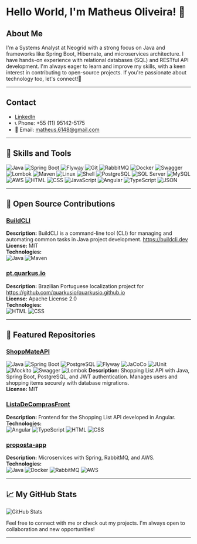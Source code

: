 # Hello World, I'm Matheus Oliveira!  👋
## About Me 

I'm a Systems Analyst at Neogrid with a strong focus on Java and frameworks like Spring Boot, Hibernate, and microservices architecture. I have hands-on experience with relational databases (SQL) and RESTful API development. I'm always eager to learn and improve my skills, with a keen interest in contributing to open-source projects. If you're passionate about technology too, let's connect!🚀

---
## Contact

- [LinkedIn](https://www.linkedin.com/in/omatheusmesmo)
- 📞 Phone: +55 (11) 95142-5175
- 📧 Email: matheus.6148@gmail.com
---

## 🔧 Skills and Tools

![Java](https://img.shields.io/badge/Java-ED8B00?style=for-the-badge&logo=java&logoColor=white)
![Spring Boot](https://img.shields.io/badge/Spring_Boot-6DB33F?style=for-the-badge&logo=spring-boot&logoColor=white)
![Flyway](https://img.shields.io/badge/Flyway-CC0200?style=for-the-badge&logo=flyway&logoColor=white)
![Git](https://img.shields.io/badge/Git-F05032?style=for-the-badge&logo=git&logoColor=white)
![RabbitMQ](https://img.shields.io/badge/RabbitMQ-FF6600?style=for-the-badge&logo=rabbitmq&logoColor=white)
![Docker](https://img.shields.io/badge/Docker-2496ED?style=for-the-badge&logo=docker&logoColor=white)
![Swagger](https://img.shields.io/badge/Swagger-85EA2D?style=for-the-badge&logo=swagger&logoColor=white)
![Lombok](https://img.shields.io/badge/Lombok-000000?style=for-the-badge&logo=lombok&logoColor=white)
![Maven](https://img.shields.io/badge/Maven-C71A36?style=for-the-badge&logo=apache-maven&logoColor=white)
![Linux](https://img.shields.io/badge/Linux-FCC624?style=for-the-badge&logo=linux&logoColor=black)
![Shell](https://img.shields.io/badge/Shell_Script-4EAA25?style=for-the-badge&logo=gnu-bash&logoColor=white)
![PostgreSQL](https://img.shields.io/badge/PostgreSQL-316192?style=for-the-badge&logo=postgresql&logoColor=white)
![SQL Server](https://img.shields.io/badge/SQL_Server-CC2927?style=for-the-badge&logo=microsoft-sql-server&logoColor=white)
![MySQL](https://img.shields.io/badge/MySQL-4479A1?style=for-the-badge&logo=mysql&logoColor=white)
![AWS](https://img.shields.io/badge/Amazon_AWS-232F3E?style=for-the-badge&logo=amazon-aws&logoColor=white)
![HTML](https://img.shields.io/badge/HTML5-E34F26?style=for-the-badge&logo=html5&logoColor=white)
![CSS](https://img.shields.io/badge/CSS3-1572B6?style=for-the-badge&logo=css3&logoColor=white)
![JavaScript](https://img.shields.io/badge/JavaScript-F7DF1E?style=for-the-badge&logo=javascript&logoColor=black)
![Angular](https://img.shields.io/badge/Angular-DD0031?style=for-the-badge&logo=angular&logoColor=white)
![TypeScript](https://img.shields.io/badge/TypeScript-007ACC?style=for-the-badge&logo=typescript&logoColor=white)
![JSON](https://img.shields.io/badge/JSON-000000?style=for-the-badge&logo=json&logoColor=white)

---

## 🌟 Open Source Contributions

### [BuildCLI](https://github.com/BuildCLI/BuildCLI)
**Description:** BuildCLI is a command-line tool (CLI) for managing and automating common tasks in Java project development.  https://buildcli.dev
**License:** MIT  
**Technologies:**  
![Java](https://img.shields.io/badge/Java-ED8B00?style=for-the-badge&logo=java&logoColor=white)
![Maven](https://img.shields.io/badge/Maven-C71A36?style=for-the-badge&logo=apache-maven&logoColor=white)

### [pt.quarkus.io](https://github.com/omatheusmesmo/pt.quarkus.io)
**Description:** Brazilian Portuguese localization project for https://github.com/quarkusio/quarkusio.github.io  
**License:** Apache License 2.0  
**Technologies:**  
![HTML](https://img.shields.io/badge/HTML5-E34F26?style=for-the-badge&logo=html5&logoColor=white)
![CSS](https://img.shields.io/badge/CSS3-1572B6?style=for-the-badge&logo=css3&logoColor=white)

---

## 📂 Featured Repositories

### [ShoppMateAPI](https://github.com/omatheusmesmo/ShoppMateAPI)
![Java](https://img.shields.io/badge/Java-ED8B00?style=for-the-badge&logo=java&logoColor=white)
![Spring Boot](https://img.shields.io/badge/Spring_Boot-6DB33F?style=for-the-badge&logo=spring-boot&logoColor=white)
![PostgreSQL](https://img.shields.io/badge/PostgreSQL-316192?style=for-the-badge&logo=postgresql&logoColor=white)
![Flyway](https://img.shields.io/badge/Flyway-CC0200?style=for-the-badge&logo=flyway&logoColor=white)
![JaCoCo](https://img.shields.io/badge/JaCoCo-000000?style=for-the-badge&logo=jacoco&logoColor=white)
![JUnit](https://img.shields.io/badge/JUnit-25A162?style=for-the-badge&logo=junit5&logoColor=white)
![Mockito](https://img.shields.io/badge/Mockito-25A162?style=for-the-badge&logo=mockito&logoColor=white)
![Swagger](https://img.shields.io/badge/Swagger-85EA2D?style=for-the-badge&logo=swagger&logoColor=white)
![Lombok](https://img.shields.io/badge/Lombok-000000?style=for-the-badge&logo=lombok&logoColor=white)
**Description:** Shopping List API with Java, Spring Boot, PostgreSQL, and JWT authentication. Manages users and shopping items securely with database migrations.  
**License:** MIT  


### [ListaDeComprasFront](https://github.com/omatheusmesmo/ListaDeComprasFront)
**Description:** Frontend for the Shopping List API developed in Angular.  
**Technologies:**  
![Angular](https://img.shields.io/badge/Angular-DD0031?style=for-the-badge&logo=angular&logoColor=white)
![TypeScript](https://img.shields.io/badge/TypeScript-007ACC?style=for-the-badge&logo=typescript&logoColor=white)
![HTML](https://img.shields.io/badge/HTML5-E34F26?style=for-the-badge&logo=html5&logoColor=white)
![CSS](https://img.shields.io/badge/CSS3-1572B6?style=for-the-badge&logo=css3&logoColor=white)

### [proposta-app](https://github.com/omatheusmesmo/proposta-app)
**Description:** Microservices with Spring, RabbitMQ, and AWS.  
**Technologies:**  
![Java](https://img.shields.io/badge/Java-ED8B00?style=for-the-badge&logo=java&logoColor=white)
![Docker](https://img.shields.io/badge/Docker-2496ED?style=for-the-badge&logo=docker&logoColor=white)
![RabbitMQ](https://img.shields.io/badge/RabbitMQ-FF6600?style=for-the-badge&logo=rabbitmq&logoColor=white)
![AWS](https://img.shields.io/badge/Amazon_AWS-232F3E?style=for-the-badge&logo=amazon-aws&logoColor=white)

---

## 📈 My GitHub Stats

![GitHub Stats](https://github-readme-stats.vercel.app/api?username=omatheusmesmo&show_icons=true&theme=radical)

Feel free to connect with me or check out my projects. I'm always open to collaboration and new opportunities!

---
